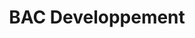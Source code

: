 ---
title: BAC Developpement
organization: Lycee des glieres
location: Annemasse, FR
start: 2001
end: 2002
---